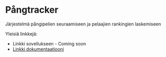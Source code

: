 # Pångtracker

Järjestelmä pångipelien seuraamiseen ja pelaajien rankingien laskemiseen

Yleisiä linkkejä:

* Linkki sovellukseen - Coming soon
* [Linkki dokumentaatiooni](doc/dokumentaatio.pdf)
